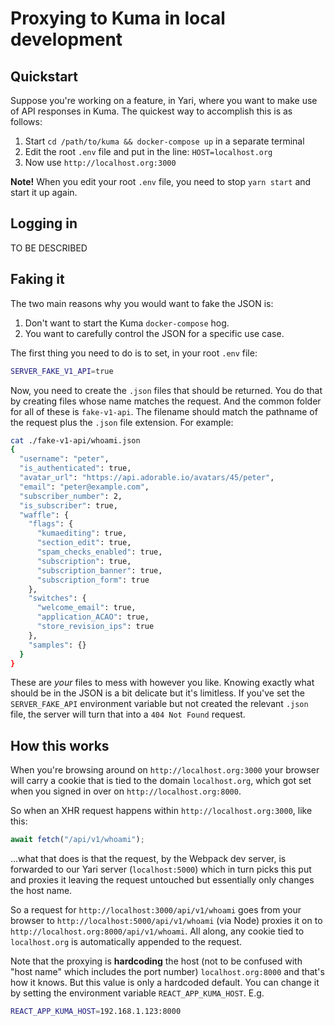 # Proxying to Kuma in local development

## Quickstart

Suppose you're working on a feature, in Yari, where you want to make use
of API responses in Kuma. The quickest way to accomplish this is as follows:

1. Start `cd /path/to/kuma && docker-compose up` in a separate terminal
1. Edit the root `.env` file and put in the line: `HOST=localhost.org`
1. Now use `http://localhost.org:3000`

**Note!** When you edit your root `.env` file, you need to stop `yarn start`
and start it up again.

## Logging in

TO BE DESCRIBED

## Faking it

The two main reasons why you would want to fake the JSON is:

1. Don't want to start the Kuma `docker-compose` hog.
1. You want to carefully control the JSON for a specific use case.

The first thing you need to do is to set, in your root `.env` file:

```bash
SERVER_FAKE_V1_API=true
```

Now, you need to create the `.json` files that should be returned. You do that
by creating files whose name matches the request. And the common folder for
all of these is `fake-v1-api`. The filename should match the pathname of the
request plus the `.json` file extension. For example:

```bash
cat ./fake-v1-api/whoami.json
{
  "username": "peter",
  "is_authenticated": true,
  "avatar_url": "https://api.adorable.io/avatars/45/peter",
  "email": "peter@example.com",
  "subscriber_number": 2,
  "is_subscriber": true,
  "waffle": {
    "flags": {
      "kumaediting": true,
      "section_edit": true,
      "spam_checks_enabled": true,
      "subscription": true,
      "subscription_banner": true,
      "subscription_form": true
    },
    "switches": {
      "welcome_email": true,
      "application_ACAO": true,
      "store_revision_ips": true
    },
    "samples": {}
  }
}
```

These are _your_ files to mess with however you like. Knowing exactly what
should be in the JSON is a bit delicate but it's limitless. If you've
set the `SERVER_FAKE_API` environment variable but not created the relevant
`.json` file, the server will turn that into a `404 Not Found` request.

## How this works

When you're browsing around on `http://localhost.org:3000` your browser
will carry a cookie that is tied to the domain `localhost.org`, which got
set when you signed in over on `http://localhost.org:8000`.

So when an XHR request happens within `http://localhost.org:3000`, like this:

```javascript
await fetch("/api/v1/whoami");
```

...what that does is that the request, by the Webpack dev server, is forwarded
to our Yari server (`localhost:5000`) which in turn picks this put and proxies
it leaving the request untouched but essentially only changes the host name.

So a request for `http://localhost:3000/api/v1/whoami` goes from your browser
to `http://localhost:5000/api/v1/whoami` (via Node) proxies it on to
`http://localhost.org:8000/api/v1/whoami`. All along, any cookie tied
to `localhost.org` is automatically appended to the request.

Note that the proxying is **hardcoding** the host (not to be confused with
"host name" which includes the port number) `localhost.org:8000` and that's
how it knows. But this value is only a hardcoded default. You can change it
by setting the environment variable `REACT_APP_KUMA_HOST`. E.g.

```bash
REACT_APP_KUMA_HOST=192.168.1.123:8000
```
